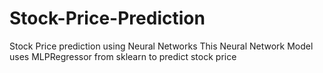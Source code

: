 # Stock-Price-Prediction
Stock Price prediction using Neural Networks
This Neural Network Model uses MLPRegressor from sklearn to predict stock price
